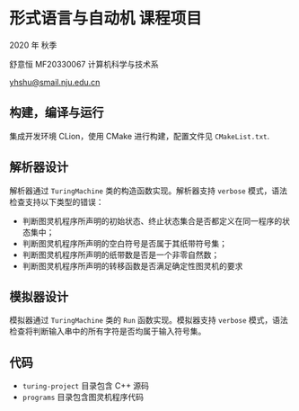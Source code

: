 # 形式语言与自动机 课程项目

2020 年 秋季

舒意恒 MF20330067 计算机科学与技术系

yhshu@smail.nju.edu.cn

## 构建，编译与运行

集成开发环境 CLion，使用 CMake 进行构建，配置文件见 `CMakeList.txt`.

## 解析器设计

解析器通过 `TuringMachine` 类的构造函数实现。解析器支持 `verbose` 模式，语法检查支持以下类型的错误：


- 判断图灵机程序所声明的初始状态、终止状态集合是否都定义在同一程序的状态集中；
- 判断图灵机程序所声明的空白符号是否属于其纸带符号集；
- 判断图灵机程序所声明的纸带数是否是一个非零自然数；
- 判断图灵机程序所声明的转移函数是否满足确定性图灵机的要求

## 模拟器设计

模拟器通过 `TuringMachine` 类的 `Run` 函数实现。模拟器支持 `verbose` 模式，语法检查将判断输入串中的所有字符是否均属于输入符号集。


## 代码

- `turing-project` 目录包含 C++ 源码
- `programs` 目录包含图灵机程序代码


